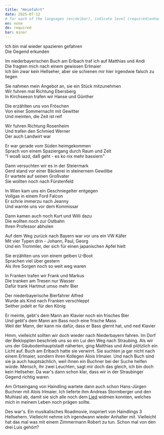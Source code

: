 ```yaml
---
title: "Heimfahrt"
date: 2025-07-12
# for each of the languages (en|de|bar), indicate level (required|enhancing|minor|none)
en: none
de: required
bar: minor
---
```

Ich bin mal wieder spazieren gefahren  
Die Gegend erkunden  

Im niederbayerischen Buch am Erlbach traf ich auf Matthias und Andi  
Die fragten mich nach einem gewissen Erlmaier  
Ich bin zwar kein Hellseher, aber sie schienen mir hier irgendwie falsch zu liegen

Sie nahmen mein Angebot an, sie ein Stück mitzunehmen  
Wir fuhren mal Richtung Ebersberg  
In Kirchseeon trafen wir Hanse und Günther

Die erzählten uns von Fröschen  
Von einer Sommernacht mit Gewitter  
Und meinten, die Zeit ist reif

Wir fuhren Richtung Rosenheim  
Und trafen den Schmied Werner  
Der auch Landwirt war

Er war gerade vom Süden heimgekommen  
Sprach von einem Spaziergang durch Raum und Zeit  
"I woaß iazd, daß geht - es ko nix mehr bassiern"

Dann versuchten wir es in der Steiermark  
Gerd stand vor einer Bäckerei in steinernem Gewölbe  
Er wartete auf seinen Großvater  
Sie wollten noch nach Fürstenfeld

In Wien kam uns ein Geschniegelter entgegen  
Vollgas in einem Ford Falcon  
Er schrie immerzu nach Jeanny  
Und warnte uns vor dem Kommissar

Dann kamen auch noch Kurt und Willi dazu  
Die wollten noch zur Ostbahn  
Ihren Professor abholen

Auf dem Weg zurück nach Bayern war vor uns ein VW Käfer  
Mit vier Typen drin - Johann, Paul, Georg  
Und ein Trommler, der sich für einen japanischen Apfel hielt

Sie erzählten uns von einem gelben U-Boot  
Sprachen viel über gestern  
Als ihre Sorgen noch so weit weg waren

In Franken trafen wir Frank und Markus  
Die tranken am Tresen nur Wasser  
Dafür trank Hartmut umso mehr Bier

Der niederbayerische Bierfahrer Alfred  
Wurde als Kind nach Franken verschleppt  
Seither jodelt er für den König

Er meinte, gebt's dem Mann am Klavier noch ein frisches Bier  
Und gebt's dem Mann am Bass noch eine frische Mass  
Weil der Mann, der kann nix dafür, dass er Bass glernt hat, und ned Klavier

Hmm, vielleicht sollten wir doch wieder nach Niederbayern fahren. Im Dorf der Bekloppten beschrieb uns so ein Lui den Weg nach Straubing. Als wir uns der Gäubodenhauptstadt näherten, ging Matthias und Andi plötzlich ein Licht auf. Buch am Erlbach hatte sie verwirrt. Sie suchten ja gar nicht nach einem Erlmaier, sondern ihren Kollegen Alois Irlmaier. Und nach Buch sind sie ja auch hauptsächlich, weil ihnen ein Buchner bei der Suche helfen würde. Mensch, Ihr zwei Leuchten, sagt mir doch das gleich, ich bin doch kein Hellseher. Da war's dann schon klar, dass wir in der Straubinger Gegend richtig waren.

Am Ortseingang von Haindling wartete dann auch schon Hans-Jürgen Buchner mit Alois Irlmaier. Ich lieferte ihm Andreas Stormberger und den Muihiasl ab, damit sie sich alle noch dem [Lied](https://www.youtube.com/watch?v=2NA3opiriN0) widmen konnten, welches mich in meinem Leben noch prägen sollte.

Des war's. Ein musikalisches Roadmovie, inspiriert von Haindlings 3 Hellsehern. Vielleicht nehme ich irgendwann wieder Anhalter mit. Vielleicht hat das mal was mit einem Zimmermann Robert zu tun. Schon mal von den drei Luis gehört?